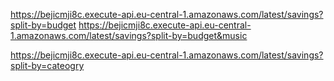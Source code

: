 https://bejicmji8c.execute-api.eu-central-1.amazonaws.com/latest/savings?split-by=budget
https://bejicmji8c.execute-api.eu-central-1.amazonaws.com/latest/savings?split-by=budget&music

https://bejicmji8c.execute-api.eu-central-1.amazonaws.com/latest/savings?split-by=cateogry
